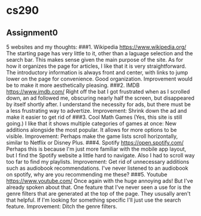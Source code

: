 # cs290
## Assignment0
5 websites and my thoughts:
###1. Wikipedia https://www.wikipedia.org/
The starting page has very little to it, other than a laguage selection and the search bar. This makes sense given the main purpose of the site.
As for how it organizes the page for articles, I like that it is very straightforward. The introductory information is always front and center, with links to jump lower
on the page for convenience. Good organization.
Improvement would be to make it more aesthetically pleasing.
###2. IMDB https://www.imdb.com/
Right off the bat I got frustrated when as I scrolled down, an ad followed me, obscuring nearly half the screen, but disappeared by itself shortly after.
I understand the necessity for ads, but there must be a less frustrating way to advertize.
Improvement: Shrink down the ad and make it easier to get rid of
###3. Cool Math Games (Yes, this site is still going.)
I like that it shows multiple categories of games at once: New additions alongside the most popular. It allows for more options to be visible.
Improvement: Perhaps make the game lists scroll horizontally, similar to Netflix or Disney Plus.
###4. Spotify https://open.spotify.com/
Perhaps this is because I'm just more familiar with the mobile app layout, but I find the Spotify website a little hard to navigate. Also
I had to scroll way too far to find my playlists.
Improvement: Get rid of unnecessary additions such as audiobook recommendations. I've never listened to an audiobook on spotify,
why are you recommending me these?
###5. Youtube https://www.youtube.com/
Once again with the huge annoying ads! But I've already spoken about that. One feature that I've never seen a use for is the genre filters that are 
generated at the top of the page. They ususally aren't that helpful. If I'm looking for something specific I'll just use the search feature.
Improvement: Ditch the genre filters.
